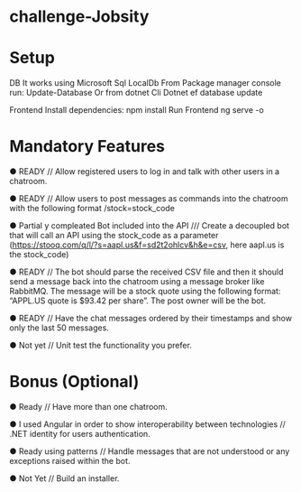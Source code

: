 # challenge-Jobsity
Setup
=====
DB
	It works using Microsoft Sql LocalDb
	From Package manager console run: 
		Update-Database
	Or from dotnet Cli
		Dotnet ef database update

Frontend
	Install dependencies:
		npm install 
	Run Frontend
		ng serve -o

Mandatory Features
==========
● READY // Allow registered users to log in and talk with other users in a chatroom.

● READY // Allow users to post messages as commands into the chatroom with the following format /stock=stock_code

● Partial y compleated Bot included into the API /// Create a decoupled bot that will call an API using the stock_code as a parameter (https://stooq.com/q/l/?s=aapl.us&f=sd2t2ohlcv&h&e=csv, here aapl.us is the stock_code)

● READY // The bot should parse the received CSV file and then it should send a message back into the chatroom using a message broker like RabbitMQ. The message will be a stock quote using the following format: “APPL.US quote is $93.42 per share”. The post owner will be the bot.

● READY // Have the chat messages ordered by their timestamps and show only the last 50 messages.

● Not yet // Unit test the functionality you prefer.

Bonus (Optional)
============

● Ready // Have more than one chatroom.

● I used Angular in  order to show interoperability between technologies // .NET identity for users authentication.

● Ready using patterns // Handle messages that are not understood or any exceptions raised within the bot.

● Not Yet // Build an installer.
